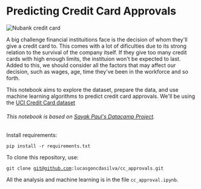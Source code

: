 # Predicting Credit Card Approvals


![Nubank credit card](https://images.immedia.com.br//32/32416_2_EL.jpg)


A big challenge financial instituitions face is the decision of whom they'll give a credit card to. This comes with a lot of dificulties due to its strong relation to the survival of the company itself. If they give too many credit cards with high enough limits, the instituion won't be expected to last. Added to this, we should consider all the factors that may affect our decision, such as wages, age, time they've been in the workforce and so forth. 

This notebook aims to explore the dataset, prepare the data, and use machine learning algorithms to predict credit card approvals. We'll be using the  [UCI Credit Card dataset](http://archive.ics.uci.edu/ml/datasets/credit+approval)

###### This notebook is based on [Sayak Paul's Datacamp Project](https://www.datacamp.com/projects/558).

Install requirements:

<code>pip install -r requirements.txt</code>

To clone this repository, use:

<code>git clone git@github.com:lucasgoncdasilva/cc_approvals.git</code>

All the analysis and machine learning is in the file <code>cc_approval.ipynb</code>.


